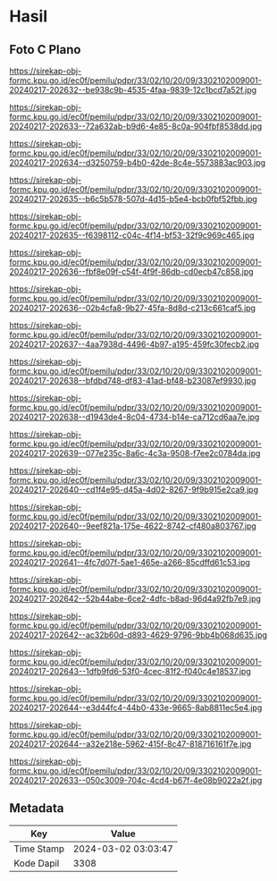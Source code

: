 # Hasil

## Foto C Plano

https://sirekap-obj-formc.kpu.go.id/ec0f/pemilu/pdpr/33/02/10/20/09/3302102009001-20240217-202632--be938c9b-4535-4faa-9839-12c1bcd7a52f.jpg

https://sirekap-obj-formc.kpu.go.id/ec0f/pemilu/pdpr/33/02/10/20/09/3302102009001-20240217-202633--72a632ab-b9d6-4e85-8c0a-904fbf8538dd.jpg

https://sirekap-obj-formc.kpu.go.id/ec0f/pemilu/pdpr/33/02/10/20/09/3302102009001-20240217-202634--d3250759-b4b0-42de-8c4e-5573883ac903.jpg

https://sirekap-obj-formc.kpu.go.id/ec0f/pemilu/pdpr/33/02/10/20/09/3302102009001-20240217-202635--b6c5b578-507d-4d15-b5e4-bcb0fbf52fbb.jpg

https://sirekap-obj-formc.kpu.go.id/ec0f/pemilu/pdpr/33/02/10/20/09/3302102009001-20240217-202635--f6398112-c04c-4f14-bf53-32f9c969c465.jpg

https://sirekap-obj-formc.kpu.go.id/ec0f/pemilu/pdpr/33/02/10/20/09/3302102009001-20240217-202636--fbf8e09f-c54f-4f9f-86db-cd0ecb47c858.jpg

https://sirekap-obj-formc.kpu.go.id/ec0f/pemilu/pdpr/33/02/10/20/09/3302102009001-20240217-202636--02b4cfa8-9b27-45fa-8d8d-c213c661caf5.jpg

https://sirekap-obj-formc.kpu.go.id/ec0f/pemilu/pdpr/33/02/10/20/09/3302102009001-20240217-202637--4aa7938d-4496-4b97-a195-459fc30fecb2.jpg

https://sirekap-obj-formc.kpu.go.id/ec0f/pemilu/pdpr/33/02/10/20/09/3302102009001-20240217-202638--bfdbd748-df83-41ad-bf48-b23087ef9930.jpg

https://sirekap-obj-formc.kpu.go.id/ec0f/pemilu/pdpr/33/02/10/20/09/3302102009001-20240217-202638--d1943de4-8c04-4734-b14e-ca712cd6aa7e.jpg

https://sirekap-obj-formc.kpu.go.id/ec0f/pemilu/pdpr/33/02/10/20/09/3302102009001-20240217-202639--077e235c-8a6c-4c3a-9508-f7ee2c0784da.jpg

https://sirekap-obj-formc.kpu.go.id/ec0f/pemilu/pdpr/33/02/10/20/09/3302102009001-20240217-202640--cd1f4e95-d45a-4d02-8267-9f9b915e2ca9.jpg

https://sirekap-obj-formc.kpu.go.id/ec0f/pemilu/pdpr/33/02/10/20/09/3302102009001-20240217-202640--9eef821a-175e-4622-8742-cf480a803767.jpg

https://sirekap-obj-formc.kpu.go.id/ec0f/pemilu/pdpr/33/02/10/20/09/3302102009001-20240217-202641--4fc7d07f-5ae1-465e-a266-85cdffd61c53.jpg

https://sirekap-obj-formc.kpu.go.id/ec0f/pemilu/pdpr/33/02/10/20/09/3302102009001-20240217-202642--52b44abe-6ce2-4dfc-b8ad-96d4a92fb7e9.jpg

https://sirekap-obj-formc.kpu.go.id/ec0f/pemilu/pdpr/33/02/10/20/09/3302102009001-20240217-202642--ac32b60d-d893-4629-9796-9bb4b068d635.jpg

https://sirekap-obj-formc.kpu.go.id/ec0f/pemilu/pdpr/33/02/10/20/09/3302102009001-20240217-202643--1dfb9fd6-53f0-4cec-81f2-f040c4e18537.jpg

https://sirekap-obj-formc.kpu.go.id/ec0f/pemilu/pdpr/33/02/10/20/09/3302102009001-20240217-202644--e3d44fc4-44b0-433e-9665-8ab8811ec5e4.jpg

https://sirekap-obj-formc.kpu.go.id/ec0f/pemilu/pdpr/33/02/10/20/09/3302102009001-20240217-202644--a32e218e-5962-415f-8c47-818716161f7e.jpg

https://sirekap-obj-formc.kpu.go.id/ec0f/pemilu/pdpr/33/02/10/20/09/3302102009001-20240217-202633--050c3009-704c-4cd4-b67f-4e08b9022a2f.jpg


## Metadata

| Key        | Value               |
| ---------- | ------------------- |
| Time Stamp | 2024-03-02 03:03:47 |
| Kode Dapil | 3308                |



